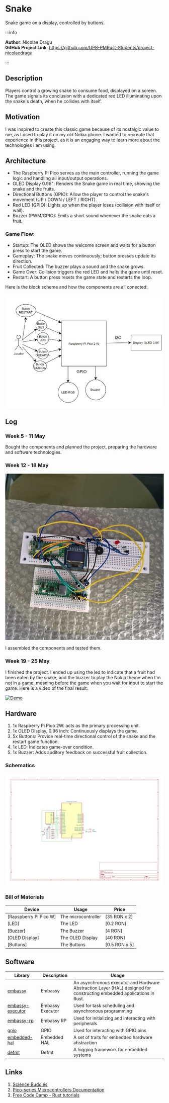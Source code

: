 # Snake

Snake game on a display, controlled by buttons.

:::info

**Author**: Nicolae Dragu \
**GitHub Project Link**: https://github.com/UPB-PMRust-Students/proiect-nicolaedragu

:::



## Description

Players control a growing snake to consume food, displayed on a screen. The game signals its conclusion with a dedicated red LED illuminating upon the snake's death, when he collides with itself.

## Motivation

I was inspired to create this classic game because of its nostalgic value to me, as I used to play it on my old Nokia phone. I wanted to recreate that experience in this project, as it is an engaging way to learn more about the technologies I am using.

## Architecture 

+ The Raspberry Pi Pico serves as the main controller, running the game logic and handling all input/output operations.
+ OLED Display 0.96": Renders the Snake game in real time, showing the snake and the fruits.
+ Directional Buttons (GPIO): Allow the player to control the snake's movement (UP / DOWN / LEFT / RIGHT).
+ Red LED (GPIO): Lights up when the player loses (collision with itself or wall).
+ Buzzer (PWM/GPIO): Emits a short sound whenever the snake eats a fruit.

### Game Flow:

- Startup: The OLED shows the welcome screen and waits for a button press to start the game.
- Gameplay: The snake moves continuously; button presses update its direction.
- Fruit Collected: The buzzer plays a sound and the snake grows.
- Game Over: Collision triggers the red LED and halts the game until reset.
- Restart: A button press resets the game state and restarts the loop.

Here is the block scheme and how the components are all conected:

![schema](schema.webp)

## Log

### Week 5 - 11 May

Bought the components and planned the project, preparing the hardware and software technologies.

### Week 12 - 18 May

![proiect_hardware](proiect_hardware.webp)

I assembled the components and tested them.

### Week 19 - 25 May

I finished the project. I ended up using the led to indicate that a fruit had been eaten by the snake, and the buzzer to play the Nokia theme when I'm not in a game, meaning before the game when you wait for input to start the game.
Here is a video of the final result:

[![Demo](https://youtu.be/3r2ZJlaT-eM?si=ndewh0CsY7dM61zA)](https://youtu.be/3r2ZJlaT-eM?si=ndewh0CsY7dM61zA)

## Hardware

1. 1x Raspberry Pi Pico 2W: acts as the primary processing unit.
2. 1x OLED Display, 0.96 inch: Continuously displays the game.
3. 5x Buttons: Provide real-time directional control of the snake and the restart game function.
4. 1x LED: Indicates game-over condition.
5. 1x Buzzer: Adds auditory feedback on successful fruit collection.

### Schematics

![kicad](kicad.svg)

### Bill of Materials

| Device | Usage | Price |
|--------|--------|-------|
| [Rapspberry Pi Pico W] | The microcontroller | [35 RON x 2] |
| [LED] | The LED | [0.2 RON] |
| [Buzzer] | The Buzzer | [4 RON] |
| [OLED Display] | The OLED Display | [40 RON] |
| [Buttons] | The Buttons | [0.5 RON x 5] |

## Software

| Library | Description | Usage |
|---------|-------------|-------|
| [embassy](https://github.com/embassy-rs/embassy) | Embassy | An asynchronous executor and Hardware Abstraction Layer (HAL) designed for constructing embedded applications in Rust. |
| [embassy-executor](https://docs.embassy.dev/embassy-executor/git/std/index.html)|Embassy Executor | Used for task scheduling and asynchronous programming|
|[embassy-rp](https://docs.embassy.dev/embassy-rp/git/rp2040/index.html)| Embassy RP | Used for initializing and interacting with peripherals |
|[gpio](https://docs.embassy.dev/embassy-stm32/git/stm32c011d6/gpio/index.html)|GPIO |Used for interacting with GPIO pins |
|[embedded-hal](https://docs.rs/embedded-hal/latest/embedded_hal/index.html)|Embedded HAL | A set of traits for embedded hardware abstraction |
|[defmt](https://docs.rs/defmt/latest/defmt/index.html)|Defmt | A logging framework for embedded systems |



## Links

1. [Science Buddies](https://www.youtube.com/@Science.Buddies)
2. [Pico-series Microcontrollers Documentation](https://www.raspberrypi.com/documentation/microcontrollers/pico-series.html)
3. [Free Code Camp - Rust tutorials](https://www.freecodecamp.org/news/tag/rust/)